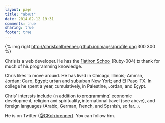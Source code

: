 ```yaml
---
layout: page
title: "about"
date: 2014-02-12 19:31
comments: true
sharing: true
footer: true
---
```

{% img right http://chriskohlbrenner.github.io/images/profile.png 300 300 %}

Chris is a web developer. He has the <a href="http://flatironschool.com">Flatiron School</a> (Ruby-004) to thank for much of his programming knowledge.

Chris likes to move around. He has lived in Chicago, Illinois; Amman, Jordan; Cairo, Egypt; urban and suburban New York; and El Paso, TX. In college he spent a year, cumulatively, in Palestine, Jordan, and Egypt.

Chris' interests include (in addition to programming) economic development, religion and spirituality, international travel (see above), and foreign languages (Arabic, German, French, and Spanish, so far...).

He is on Twitter (<a href="https://twitter.com/ckohlbrenner">@CKohlbrenner</a>). You can follow him.